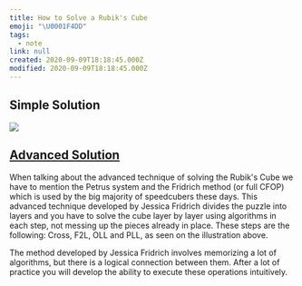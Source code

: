 ```yaml
---
title: How to Solve a Rubik's Cube
emoji: "\U0001F4DD"
tags:
  - note
link: null
created: 2020-09-09T18:18:45.000Z
modified: 2020-09-09T18:18:45.000Z
---
```


## Simple Solution

![](https://preview.redd.it/z7ilopcwyyl51.jpg?width=640&crop=smart&auto=webp&s=ce4c14750255f6b8b4b2f0895420301838c980e1)

## [Advanced Solution](https://ruwix.com/the-rubiks-cube/advanced-cfop-fridrich/)

When talking about the advanced technique of solving the Rubik's Cube we have to mention the Petrus system and the Fridrich method (or full CFOP) which is used by the big majority of speedcubers these days. This advanced technique developed by Jessica Fridrich divides the puzzle into layers and you have to solve the cube layer by layer using algorithms in each step, not messing up the pieces already in place. These steps are the following: Cross, F2L, OLL and PLL, as seen on the illustration above.

The method developed by Jessica Fridrich involves memorizing a lot of algorithms, but there is a logical connection between them. After a lot of practice you will develop the ability to execute these operations intuitively.
